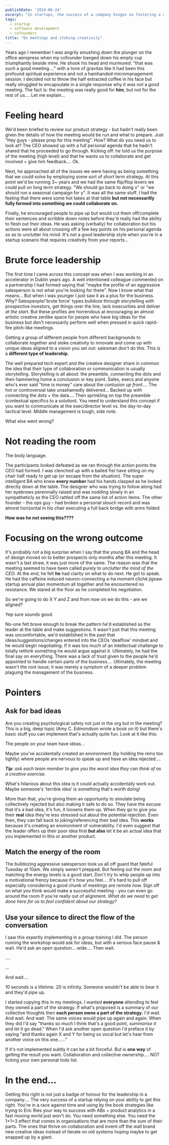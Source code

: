 ```yaml
---
publishDate: '2024-06-24'
excerpt: "In startups, the success of a company hinges on fostering a culture where every voice is heard and valued. Effective leadership must prioritize creativity and collaboration, avoiding the pitfalls of aggressive, sales-driven tactics that stifle innovation and team engagement."
tags:
  - startup
  - software development
  - cofounders
title: "On meetings and stoking creativity"
---
```

Years ago I remember I was angrily smushing down the plunger on the office aeropress when my cofounder banged down his empty cup triumphantly beside mine. He shook his head and murmured: "that was *such* a good meeting...." with a tone of gravitas like it had been this profound spiritual experience and not a hamhanded micromanagement session. I decided not to throw the half extracted coffee in his face but really struggled to encapsulate in a single response why it *was not* a good meeting. The fact is: the meeting was really good for **him**, but not for the rest of us.... Let me explain...

# Feeling heard
We'd been briefed to review our product strategy - but hadn't really been given the details of how the meeting would be run and what to prepare. Just "Hey guys - please prep for this meeting". How? What do you need us to look at? The CEO showed up with a full personal agenda that he hadn't shared that he proceeded to go through. Kicking off: he told us the purpose of the meeting (high level) and that he wants us to collaborate and get involved + give him feedback.... Ok.

Next, he approached all of the issues we were having as being something that we could solve by employing some sort of short term strategy. At this point we'd be running 3~ years and we had the same flip/flop levers we could pull on long term strategy. "We should go back to doing x" or "we should run a seasonal campaign for y". It was all the same stuff. I had the feeling that there were some hot takes at that table **but not necessarilly fully formed into something we could collaborate on.**

Finally, he encouraged people to pipe up but would cut them off/complete their sentences and scribble down notes before they'd really had the ability to flesh out their ideas. He was asking (verbally) for collaboration but his actions were all about crossing off a few key points on his personal agenda so as to unclutter his mind. It's not a good leadership style when you're in a startup scenario that requires creativity from your reports...

# Brute force leadership
The first time I came across this concept was when I was working in an accelerator in Dublin years ago. A well intentioned colleague commented on a partnership I had formed saying that "maybe the profile of an aggressive salesperson is not what you're looking for there". Now I know what that means... But when I was younger I just saw it as a plus for the business. Why? Salespeople/'brute force' types bulldoze through storytelling with prospective investors, get things over the line, lack insecurities and deliver *at the start*. But these profiles are horrendous at encouraging an almost artistic creative zenlike space for people who have big ideas for the business but don't necessarily perform well when pressed in quick rapid-fire pitch-like meetings.

Getting a group of different people from different backgrounds to collaborate together and stoke creativity to innovate and come up with unique ideas aligned to a vision you set out: salesman don't do this. This is a **different type of leadership**.

The well prepared tech expert and the creative designer share in common the idea that their type of collaboration or communication is usually storytelling. Storytelling is all about: the preamble, connecting the dots and then hammering home a conclusion or key point. Sales, execs and anyone who's ever said "time is money" care about the *conlusion up front*.... The hot or controversial take unashamedly delivered... Backed up with connecting the dots + the data.... Then sprinkling on top the preamble (contextual specifics to a solution). You need to understand this concept if you want to communicate at the exec/director level vs. the day-to-day tactical level. Middle management is tough, side note. 

What else went wrong?

# Not reading the room
The body language.

The participants looked defeated as we ran through the action points the CEO had formed. I was clenched up with a balled fist have sitting on my chair half ready to get up (or escape from the situation).  The super intelligent BA who knew **every number** had his hands clasped as he looked directly down at the table. The designer who was trying to follow along had her eyebrows perennially raised and was nodding slowly in an sympatheticly as the CEO rattled off the same list of action items. The other founder - the ops guy - had broken a personal slouch record and was almost horizontal in his chair executing a full back bridge with arms folded. 

**How was he not seeing this????** 

# Focusing on the wrong outcome
It's probably not a big surprise when I say that the young BA and the head of design moved on to better prospects only months after this meeting. It wasn't a last straw, it was just more of the same. The reason was that the meeting seemed to have been called purely to *unclutter the mind of the CEO*. At the end, he felt **he** had clarity on what to do next. He got to speak. He had the caffeine induced neuron-connecting a-ha moment cliché jigsaw startup annual plan momentum all together and he encountered no resistance. We stared at the floor as he completed his negotiation. 

So we're going to do X Y and Z and from now on we do this - are we aligned?

Yep sure sounds good. 

No-one felt brave enough to break the pattern he'd established as the leader at the table and make suggestions. It wasn't just that this meeting was uncomfortable, we'd established in the past that ideas/suggestions/changes entered into the CEOs 'dealflow' mindset and he would begin negotiating. If it was too much of an intellectual challenge to totally rethink something he would argue against it. Ultimately, he had the final say on everything. There was a lack of trust given to the people he'd appointed to handle certain parts of the business.... Ultimately, the meeting wasn't the root issue; it was merely a symptom of a deeper problem plaguing the management of the business.


# Pointers

## Ask for bad ideas
Are you creating psychological safety not just in the org but in the meeting? This is a big, deep topic (Amy C. Edmondson wrote a book on it) but there's basic stuff you can implement that's actually quite fun. Look at it like this:

The people on your team have ideas...

Maybe you've accidentally created an environment (by holding the reins too tightly) where people are nervous to speak up and have an idea rejected....

***Tip**: ask each team member to give you the worst idea they can think of as a creative exercise.* 

What's hilarious about this idea is it could actually accidentally work out. Maybe someone's 'terrible idea' is something that's worth doing!

More than that, you're giving them an opportunity to simulate being collectively rejected but also making it safe to do so. They have the excuse that it's a bad idea, it's fun, it loosens them up. When they go to give you their **real** idea they're less stressed out about the potential rejection. Even then, they can fall back to joking/referencing their bad idea. This **works** because it's creating an environment of vulnerability. I'd even suggest that the leader offers up their poor idea first **but also** let it be an actual idea that you implemented in this or another product.

## Match the energy of the room
The bulldozing aggressive salesperson took us all off guard that fateful Tuesday at 10am. We simply weren't prepped. But feeling out the room and matching the energy levels is a good start. Don't try to whip people up into a motivational frenzy because it's how you feel.... It's hard to pull off especially considering a good chunk of meetings are remote now. Sign off on what you think would make a successful meeting - you can even go around the room if you're really out of alignment.  *What do we need to get done here for us to feel confident about our strategy?*

## Use your silence to direct the flow of the conversation
I saw this expertly implementing in a group training I did. The person running the workshop would ask for ideas, but with a serious face pause & wait. He'd ask an open question... wide.... Then wait.

....

...

And wait....

10 seconds is a lifetime. 20 is infinity. Someone wouldn't be able to bear it and they'd pipe up.

I started copying this in my meetings. I wanted **everyone** attending to feel they owned a part of the strategy. If what's proposed is a summary of our collective thoughts then **each person owns a part of the strategy.** I'd wait. And wait. And wait. The same voices would pipe up again and again. When they did I'd say "thanks so much I think that's a good point, *summarise it* and let it go dead." When I'd ask another open question I'd preface it by saying "and thanks again X and Y for being so vocal but let's hear from another voice on this one......"

If it's not implemented subtly it can be a bit forceful. But is **one way** of getting the result you want. Collaboration and collective ownership.... NOT ticking your own personal todo list.

# In the end...
Getting this right is not just a badge of honour for the leadership in a company.... The very success of a startup relying on your ability to get this right. You're in a race against time and using by the book strategies like trying to Eric Ries your way to success with ABs + product analytics in a fast moving world just won't do. You need something else. You need the 1+1=3 effect that comes in organisations that are more than the sum of their parts. The ones that thrive on collaboration and invent off the wall brand new creative ideas instead of iterate on old systems hoping maybe to get snapped up by a giant. 

